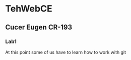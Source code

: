 # TehWebCE

## Cucer Eugen CR-193

### Lab1
At this point some of us have to learn how to work with git